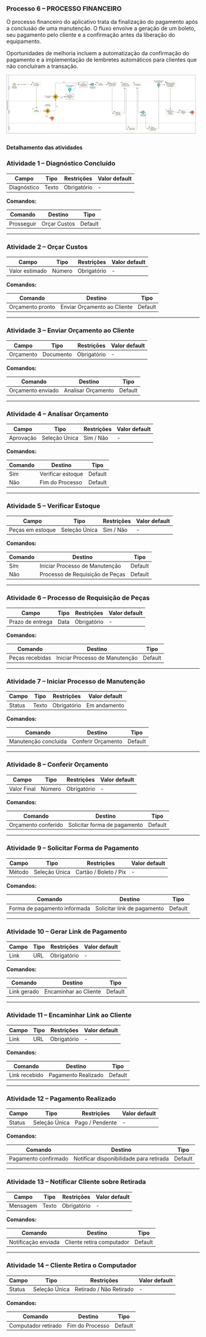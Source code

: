 ### Processo 6 – PROCESSO FINANCEIRO

O processo financeiro do aplicativo trata da finalização do pagamento após a conclusão de uma manutenção. O fluxo envolve a geração de um boleto, seu pagamento pelo cliente e a confirmação antes da liberação do equipamento.

Oportunidades de melhoria incluem a automatização da confirmação do pagamento e a implementação de lembretes automáticos para clientes que não concluíram a transação.

![Modelo BPMN do Processo Financeiro](/docs/images/processos/processoFinanceiroBPMN.png "Modelo BPMN do Processo Financeiro.")

#### Detalhamento das atividades

### Atividade 1 – Diagnóstico Concluído

| **Campo**  | **Tipo**  | **Restrições**  | **Valor default**  |
|------------|----------|----------------|-------------------|
| Diagnóstico | Texto   | Obrigatório    | - |

**Comandos:**

| **Comando**       | **Destino**           | **Tipo**   |
|------------------|----------------------|-----------|
| Prosseguir      | Orçar Custos         | Default   |

---

### Atividade 2 – Orçar Custos

| **Campo**  | **Tipo**  | **Restrições**  | **Valor default**  |
|------------|----------|----------------|-------------------|
| Valor estimado | Número | Obrigatório    | - |

**Comandos:**

| **Comando**       | **Destino**                   | **Tipo**   |
|------------------|------------------------------|-----------|
| Orçamento pronto | Enviar Orçamento ao Cliente  | Default   |

---

### Atividade 3 – Enviar Orçamento ao Cliente

| **Campo**  | **Tipo**  | **Restrições**  | **Valor default**  |
|------------|----------|----------------|-------------------|
| Orçamento  | Documento | Obrigatório    | - |

**Comandos:**

| **Comando**           | **Destino**            | **Tipo**   |
|----------------------|-----------------------|-----------|
| Orçamento enviado   | Analisar Orçamento    | Default   |

---

### Atividade 4 – Analisar Orçamento

| **Campo**  | **Tipo**        | **Restrições**  | **Valor default**  |
|------------|----------------|----------------|-------------------|
| Aprovação  | Seleção Única   | Sim / Não     | - |

**Comandos:**

| **Comando**         | **Destino**                 | **Tipo**   |
|--------------------|---------------------------|-----------|
| Sim               | Verificar estoque          | Default   |
| Não               | Fim do Processo            | Default   |

---

### Atividade 5 – Verificar Estoque

| **Campo**    | **Tipo**      | **Restrições**  | **Valor default**  |
|--------------|--------------|----------------|-------------------|
| Peças em estoque | Seleção Única | Sim / Não     | - |

**Comandos:**

| **Comando**      | **Destino**                     | **Tipo**   |
|-----------------|--------------------------------|-----------|
| Sim            | Iniciar Processo de Manutenção | Default   |
| Não            | Processo de Requisição de Peças | Default   |

---

### Atividade 6 – Processo de Requisição de Peças

| **Campo**  | **Tipo**  | **Restrições**  | **Valor default**  |
|------------|----------|----------------|-------------------|
| Prazo de entrega | Data   | Obrigatório    | - |

**Comandos:**

| **Comando**    | **Destino**                  | **Tipo**   |
|--------------|-----------------------------|-----------|
| Peças recebidas | Iniciar Processo de Manutenção  | Default   |

---

### Atividade 7 – Iniciar Processo de Manutenção

| **Campo**  | **Tipo**  | **Restrições**  | **Valor default**  |
|------------|----------|----------------|-------------------|
| Status     | Texto   | Obrigatório    | Em andamento |

**Comandos:**

| **Comando**         | **Destino**                  | **Tipo**   |
|--------------------|----------------------------|-----------|
| Manutenção concluída | Conferir Orçamento        | Default   |

---

### Atividade 8 – Conferir Orçamento

| **Campo**  | **Tipo**        | **Restrições**  | **Valor default**  |
|------------|----------------|----------------|-------------------|
| Valor Final | Número        | Obrigatório    | - |

**Comandos:**

| **Comando**         | **Destino**                         | **Tipo**   |
|--------------------|-----------------------------------|-----------|
| Orçamento conferido | Solicitar forma de pagamento  | Default   |

---

### Atividade 9 – Solicitar Forma de Pagamento

| **Campo**  | **Tipo**        | **Restrições**  | **Valor default**  |
|------------|----------------|----------------|-------------------|
| Método    | Seleção Única   | Cartão / Boleto / Pix | - |

**Comandos:**

| **Comando**           | **Destino**                          | **Tipo**   |
|----------------------|------------------------------------|-----------|
| Forma de pagamento informada | Solicitar link de pagamento | Default   |

---

### Atividade 10 – Gerar Link de Pagamento

| **Campo**  | **Tipo**  | **Restrições**  | **Valor default**  |
|------------|----------|----------------|-------------------|
| Link      | URL      | Obrigatório    | - |

**Comandos:**

| **Comando**      | **Destino**             | **Tipo**   |
|-----------------|-----------------------|-----------|
| Link gerado    | Encaminhar ao Cliente  | Default   |

---

### Atividade 11 – Encaminhar Link ao Cliente

| **Campo**  | **Tipo**  | **Restrições**  | **Valor default**  |
|------------|----------|----------------|-------------------|
| Link      | URL      | Obrigatório    | - |

**Comandos:**

| **Comando**      | **Destino**                  | **Tipo**   |
|-----------------|-----------------------------|-----------|
| Link recebido  | Pagamento Realizado         | Default   |

---

### Atividade 12 – Pagamento Realizado

| **Campo**  | **Tipo**  | **Restrições**  | **Valor default**  |
|------------|----------|----------------|-------------------|
| Status    | Seleção Única | Pago / Pendente | - |

**Comandos:**

| **Comando**       | **Destino**                                   | **Tipo**   |
|------------------|---------------------------------------------|-----------|
| Pagamento confirmado | Notificar disponibilidade para retirada  | Default   |

---

### Atividade 13 – Notificar Cliente sobre Retirada

| **Campo**  | **Tipo**  | **Restrições**  | **Valor default**  |
|------------|----------|----------------|-------------------|
| Mensagem  | Texto   | Obrigatório    | - |

**Comandos:**

| **Comando**       | **Destino**                  | **Tipo**   |
|------------------|----------------------------|-----------|
| Notificação enviada | Cliente retira computador | Default   |

---

### Atividade 14 – Cliente Retira o Computador

| **Campo**  | **Tipo**  | **Restrições**  | **Valor default**  |
|------------|----------|----------------|-------------------|
| Status    | Seleção Única | Retirado / Não Retirado | - |

**Comandos:**

| **Comando**  | **Destino** | **Tipo**   |
|-------------|-----------|-----------|
| Computador retirado | Fim do Processo | Default   |


